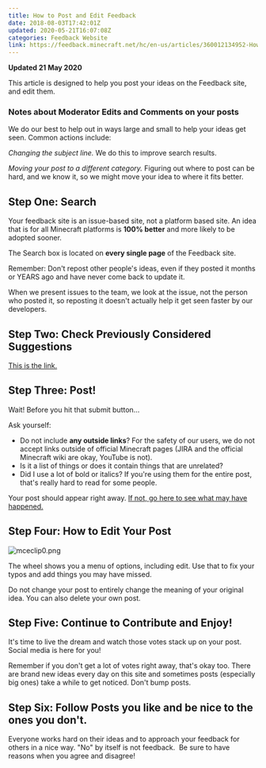 ```yaml
---
title: How to Post and Edit Feedback
date: 2018-08-03T17:42:01Z
updated: 2020-05-21T16:07:08Z
categories: Feedback Website
link: https://feedback.minecraft.net/hc/en-us/articles/360012134952-How-to-Post-and-Edit-Feedback
---
```


**Updated 21 May 2020**

This article is designed to help you post your ideas on the Feedback site, and edit them.

### **Notes about Moderator Edits and Comments on your posts**

We do our best to help out in ways large and small to help your ideas get seen. Common actions include:

*Changing the subject line.* We do this to improve search results.  

*Moving your post to a different category.* Figuring out where to post can be hard, and we know it, so we might move your idea to where it fits better. 

## **Step One: Search**

Your feedback site is an issue-based site, not a platform based site. An idea that is for all Minecraft platforms is **100% better** and more likely to be adopted sooner. 

The Search box is located on **every single page** of the Feedback site. 

Remember: Don\'t repost other people\'s ideas, even if they posted it months or YEARS ago and have never come back to update it.

When we present issues to the team, we look at the issue, not the person who posted it, so reposting it doesn\'t actually help it get seen faster by our developers.

## **Step Two: Check Previously Considered Suggestions**

[This is the link.](https://feedback.minecraft.net/hc/en-us/articles/360005029872-Previously-Considered-Feedback)

## **Step Three: Post!**

Wait! Before you hit that submit button\...

Ask yourself:

-   Do not include **any outside links**? For the safety of our users, we do not accept links outside of official Minecraft pages (JIRA and the official Minecraft wiki are okay, YouTube is not).
-   Is it a list of things or does it contain things that are unrelated?  
-   Did I use a lot of bold or italics? If you\'re using them for the entire post, that\'s really hard to read for some people.

Your post should appear right away. [If not, go here to see what may have happened.](https://feedback.minecraft.net/hc/en-us/articles/360011793092)

## **Step Four: How to Edit Your Post**

![mceclip0.png](https://feedback.minecraft.net/hc/article_attachments/360049646092/mceclip0.png)

The wheel shows you a menu of options, including edit. Use that to fix your typos and add things you may have missed.

Do not change your post to entirely change the meaning of your original idea. You can also delete your own post.

## **Step Five: Continue to Contribute and Enjoy!**

It\'s time to live the dream and watch those votes stack up on your post. Social media is here for you!

Remember if you don\'t get a lot of votes right away, that\'s okay too. There are brand new ideas every day on this site and sometimes posts (especially big ones) take a while to get noticed. Don\'t bump posts.

## **Step Six: Follow Posts you like and be nice to the ones you don\'t.**

Everyone works hard on their ideas and to approach your feedback for others in a nice way. \"No\" by itself is not feedback.  Be sure to have reasons when you agree and disagree!
